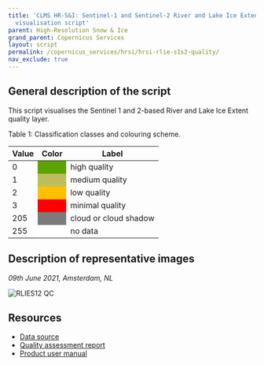 ```yaml
---
title: 'CLMS HR-S&I: Sentinel-1 and Sentinel-2 River and Lake Ice Extent quality layer
  visualisation script'
parent: High-Resolution Snow & Ice
grand_parent: Copernicus Services
layout: script
permalink: /copernicus_services/hrsi/hrsi-rlie-s1s2-quality/
nav_exclude: true
---
```


## General description of the script

This script visualises the Sentinel 1 and 2-based River and Lake Ice Extent quality layer.

Table 1: Classification classes and colouring scheme.

<table>
      <thead>
    <tr>
      <th>Value</th>
      <th>Color</th>
      <th>Label</th>
    </tr>
  </thead>
  <tbody>
    <tr>
      <td>0</td>
      <td style="background-color: #5DA400;"></td>
      <td>high quality</td>
    </tr>
    <tr>
      <td>1</td>
      <td style="background-color: #BDBD5B;"></td>
      <td>medium quality</td>
    </tr>
    <tr>
      <td>2</td>
      <td style="background-color: #FFC000;"></td>
      <td>low quality</td>
    </tr>
        <tr>
      <td>3</td>
      <td style="background-color: #FF0000;"></td>
      <td>minimal quality</td>
    </tr>
    <tr>
      <td>205</td>
      <td style="background-color: #7B7B7B;"></td>
      <td>cloud or cloud shadow</td>
    </tr>
    <tr>
      <td>255</td>
      <td style="background-color: #FFFFFF;"></td>
      <td>no data</td>
    </tr>
</tbody>
</table>

## Description of representative images

*09th June 2021, Amsterdam, NL*

![RLIES12 QC](fig/figure.png)

## Resources

- [Data source](https://land.copernicus.eu/en/products/water-bodies/high-resolution-river-and-lake-ice-extent)
- [Quality assessment report](https://land.copernicus.eu/user-corner/technical-library/hrsi-ice-qar)
- [Product user manual](https://land.copernicus.eu/user-corner/technical-library/hrsi-ice-pum)
